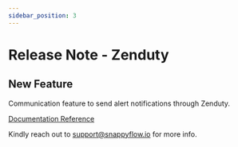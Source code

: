 ```yaml
---
sidebar_position: 3 
---
```

# Release Note - Zenduty
## New Feature

Communication feature to send alert notifications through Zenduty.

[Documentation Reference](/docs/sidebar-sf-selfhosted-turbo/Alerts_notifications/Notifications/Create_Notification_Channel/zenduty)

Kindly reach out to [support@snappyflow.io](mailto:support@snappyflow.io) for more info.
